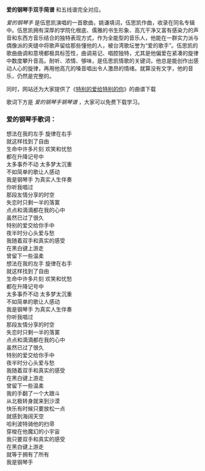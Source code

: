 

**爱的钢琴手双手简谱** 和五线谱完全对应。

_爱的钢琴手_
是伍思凯演唱的一首歌曲，姚谦填词，伍思凯作曲，收录在同名专辑中。伍思凯拥有深厚的学院化根底、儒雅的书生形象、高亢干净又富有感染力的声音和东西方音乐结合的独特表现方式，作为全能型的音乐人，他能在一群实力派与偶像派的夹缝中将歌声留给那些懂他的人，被台湾歌坛誉为“爱的歌手”。伍思凯的歌曲曲调和意境都极具标签性，曲调易记、唱腔独特，尤其是他偏爱在紧凑的旋律中数度攀升音高。耐听、浓情、够味，是伍思凯情歌的关键词，他总是能创作出感动人心的旋律，再用他高亢的嗓音唱出令人激昂的情绪。就算没有文字，他的音乐，仍然是完整的。

同时，网站还为大家提供了《[特别的爱给特别的你](Music-9702-特别的爱给特别的你-沙滩仔与周师奶主题曲.html
"特别的爱给特别的你")》的曲谱下载

歌词下方是 _爱的钢琴手钢琴谱_ ，大家可以免费下载学习。

### 爱的钢琴手歌词：

想法在我的左手 旋律在右手  
就这样找到了自由  
生命中许多片刻 欢笑和忧愁  
都在升降记号中  
太多事乔不动 太多梦太沉重  
不如简单的歌让人感动  
我是钢琴手 为真实人生伴奏  
你听我唱过  
那段友情分享的时空  
失恋时只剩一半的落寞  
点点和滴滴都在我的心中  
虽然已过了很久  
特别的爱交给你手中  
夜半时分心头爱与愁  
我随着双手和真实的感受  
在黑白键上游走  
曾留下一些温柔  
想法在我的左手 旋律在右手  
就这样找到了自由  
生命中许多片刻 欢笑和忧愁  
都在升降记号中  
太多事乔不动 太多梦太沉重  
不如简单的歌让人感动  
我是钢琴手 为真实人生伴奏  
你听我唱过  
那段友情分享的时空  
失恋时只剩一半的落寞  
点点和滴滴都在我的心中  
虽然已过了很久  
特别的爱交给你手中  
夜半时分心头爱与愁  
我随着双手和真实的感受  
在黑白键上游走  
曾留下一些温柔  
我的手翻了一个大跟斗  
从北极转身就来到沙漠  
快乐有时候只要放松一点  
就感到海阔天空  
哈利波特骑他的扫帚  
穿梭在他魔幻的小宇宙  
我只要双手和真实的感受  
在黑白键上游走  
就等于拥有了所有  
我是钢琴手

